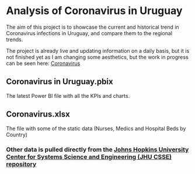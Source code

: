 # Analysis of Coronavirus in Uruguay

The aim of this project is to showcase the current and historical trend in Coronavirus infections in Uruguay, and compare them to the regional trends.

The project is already live and updating information on a daily basis, but it is not finished yet as I am changing some aesthetics, but the work in progress can be seen here: <a href="https://bit.ly/32n1FHG" target="_blank">Coronavirus</a>


## Coronavirus in Uruguay.pbix

The latest Power BI file with all the KPIs and charts.


## Coronavirus.xlsx

The file with some of the static data (Nurses, Medics and Hospital Beds by Country)


### Other data is pulled directly from the <a href="https://github.com/CSSEGISandData/COVID-19" target="_blank">Johns Hopkins University Center for Systems Science and Engineering (JHU CSSE) repository</a>


